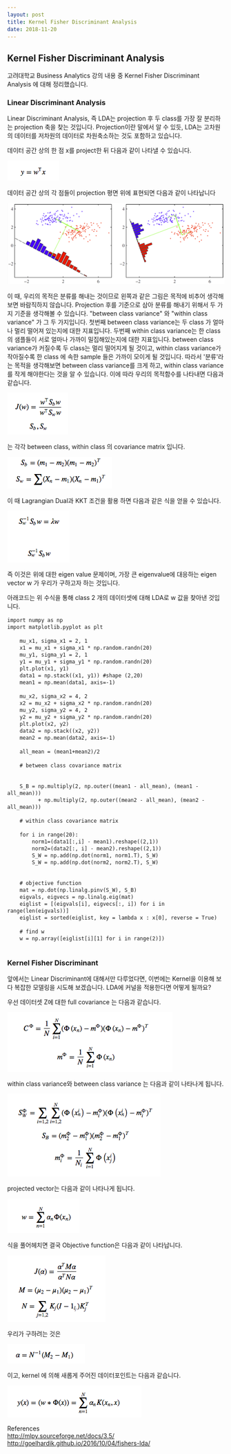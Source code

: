```yaml
---
layout: post
title: Kernel Fisher Discriminant Analysis
date: 2018-11-20
---
```





## Kernel Fisher Discriminant Analysis

고려대학교 Business Analytics 강의 내용 중 Kernel Fisher Discriminant Analysis 에 대해 정리했습니다.

### Linear Discriminant Analysis

Linear Discriminant Analysis, 즉 LDA는 projection 후 두 class를 가장 잘 분리하는 projection 축을 찾는 것입니다. Projection이란 말에서 알 수 있듯, LDA는 고차원의 데이터를 저차원의 데이터로 차원축소하는 것도 포함하고 있습니다.

데이터 공간 상의 한 점 x를 project한 뒤 다음과 같이 나타낼 수 있습니다.



![Alt text](https://github.com/Suhee05/Suhee05.github.io/blob/master/images/lda1.png?raw=true)

데이터 공간 상의 각 점들이 projection 평면 위에 표현되면 다음과 같이 나타납니다


![Alt text](https://github.com/Suhee05/Suhee05.github.io/blob/master/images/lda.jpeg?raw=true)


이 때, 우리의 목적은 분류를 해내는 것이므로 왼쪽과 같은 그림은 목적에 비추어 생각해보면 바람직하지 않습니다. Projection 후를 기준으로 삼아 분류를 해내기 위해서 두 가지 기준을 생각해볼 수 있습니다. "between class variance" 와 "within class variance" 가 그 두 가지입니다. 첫번째 between class variance는 두 class 가 얼마나 멀리 떨어져 있는지에 대한 지표입니다. 두번째 within class variance는 한 class의 샘플들이 서로 얼마나 가까이 밀집해있는지에 대한 지표입니다. between class variance가 커질수록 두 class는 멀리 떨어지게 될 것이고, within class variance가 작아질수록 한 class 에 속한 sample 들은 가까이 모이게 될 것입니다. 따라서 '분류'라는 목적을 생각해보면 between class variance를 크게 하고, within class variance를 작게 해야한다는 것을 알 수 있습니다. 이에 따라 우리의 목적함수를 나타내면 다음과 같습니다.


![Alt text](https://github.com/Suhee05/Suhee05.github.io/blob/master/images/lda2.png?raw=true)

는 각각 between class, within class 의 covariance matrix 입니다.



![Alt text](https://github.com/Suhee05/Suhee05.github.io/blob/master/images/lda3.png?raw=true)

이 때 Lagrangian Dual과 KKT 조건을 활용 하면 다음과 같은 식을 얻을 수 있습니다.



![Alt text](https://github.com/Suhee05/Suhee05.github.io/blob/master/images/lda4.png?raw=true)



즉 이것은 위에 대한 eigen value 문제이며, 가장 큰 eigenvalue에 대응하는 eigen vector w 가 우리가 구하고자 하는 것입니다.

아래코드는 위 수식을 통해 class 2 개의 데이터셋에 대해 LDA로 w 값을 찾아낸 것입니다.

 


```
import numpy as np
import matplotlib.pyplot as plt

    mu_x1, sigma_x1 = 2, 1
    x1 = mu_x1 + sigma_x1 * np.random.randn(20)
    mu_y1, sigma_y1 = 2, 1
    y1 = mu_y1 + sigma_y1 * np.random.randn(20)
    plt.plot(x1, y1)
    data1 = np.stack((x1, y1)) #shape (2,20)
    mean1 = np.mean(data1, axis=-1)

    mu_x2, sigma_x2 = 4, 2
    x2 = mu_x2 + sigma_x2 * np.random.randn(20)
    mu_y2, sigma_y2 = 4, 2
    y2 = mu_y2 + sigma_y2 * np.random.randn(20)
    plt.plot(x2, y2)
    data2 = np.stack((x2, y2))
    mean2 = np.mean(data2, axis=-1)

    all_mean = (mean1+mean2)/2

    # between class covariance matrix


    S_B = np.multiply(2, np.outer((mean1 - all_mean), (mean1 - all_mean)))
          + np.multiply(2, np.outer((mean2 - all_mean), (mean2 - all_mean)))

    # within class covariance matrix

    for i in range(20):
        norm1=(data1[:,i] - mean1).reshape((2,1))
        norm2=(data2[:, i] - mean2).reshape((2,1))
        S_W = np.add(np.dot(norm1, norm1.T), S_W)
        S_W = np.add(np.dot(norm2, norm2.T), S_W)


    # objective function
    mat = np.dot(np.linalg.pinv(S_W), S_B)
    eigvals, eigvecs = np.linalg.eig(mat)
    eiglist = [(eigvals[i], eigvecs[:, i]) for i in range(len(eigvals))]
    eiglist = sorted(eiglist, key = lambda x : x[0], reverse = True)

    # find w
    w = np.array([eiglist[i][1] for i in range(2)])


```


### Kernel Fisher Discriminant 


앞에서는 Linear Discriminant에 대해서만 다루었다면, 이번에는 Kernel을 이용해 보다 복잡한 모델링을 시도해 보겠습니다.
LDA에 커널을 적용한다면 어떻게 될까요?

우선 데이터셋 Z에 대한 full covariance 는 다음과 같습니다. 


![Alt text](https://github.com/Suhee05/Suhee05.github.io/blob/master/images/lda5.png?raw=true)

within class variance와 between class variance 는 다음과 같이 나타나게 됩니다.




![Alt text](https://github.com/Suhee05/Suhee05.github.io/blob/master/images/lda6.png?raw=true)


projected vector는 다음과 같이 나타나게 됩니다.



![Alt text](https://github.com/Suhee05/Suhee05.github.io/blob/master/images/lda7.png?raw=true)

식을 풀어헤치면 결국 Objective function은 다음과 같이 나타납니다.


![Alt text](https://github.com/Suhee05/Suhee05.github.io/blob/master/images/lda8.png?raw=true)

우리가 구하려는 것은



![Alt text](https://github.com/Suhee05/Suhee05.github.io/blob/master/images/lda9.png?raw=true)

이고, kernel 에 의해 새롭게 주어진 데이터포인트는 다음과 같습니다.


![Alt text](https://github.com/Suhee05/Suhee05.github.io/blob/master/images/lda10.png?raw=true)




References
</br>
http://mlpy.sourceforge.net/docs/3.5/
http://goelhardik.github.io/2016/10/04/fishers-lda/